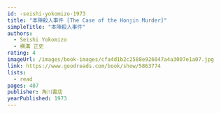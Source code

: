 ```yaml
---
id: -seishi-yokomizo-1973
title: "本陣殺人事件 [The Case of the Honjin Murder]"
simpleTitle: "本陣殺人事件"
authors:
  - Seishi Yokomizo
  - 横溝 正史
rating: 4
imageUrl: /images/book-images/cfa4d1b2c2588e926047a4a3007e1a07.jpg
link: https://www.goodreads.com/book/show/5863774
lists:
  - read
pages: 407
publisher: 角川書店
yearPublished: 1973
---
```

